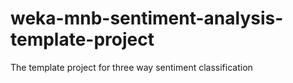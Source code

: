weka-mnb-sentiment-analysis-template-project
============================================

The template project for three way sentiment classification

